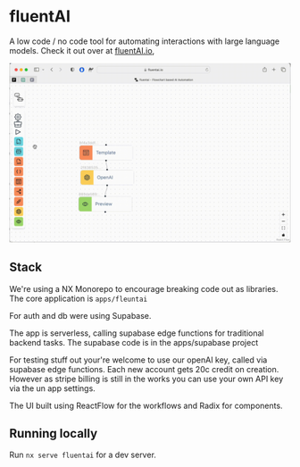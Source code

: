 # fluentAI

A low code / no code tool for automating interactions with large language models. Check it out over at [fluentAI.io](http://fluentai.io),

![demo video](./demo.gif)

## Stack

We're using a NX Monorepo to encourage breaking code out as libraries. The core application is `apps/fleuntai`

For auth and db were using Supabase.

The app is serverless, calling supabase edge functions for traditional backend tasks. The supabase code is in the apps/supabase project

For testing stuff out your're welcome to use our openAI key, called via supabase edge functions. Each new account gets 20c credit on creation. However as stripe billing is still in the works you can use your own API key via the un app settings.

The UI built using ReactFlow for the workflows and Radix for components.

## Running locally

Run `nx serve fluentai` for a dev server.
